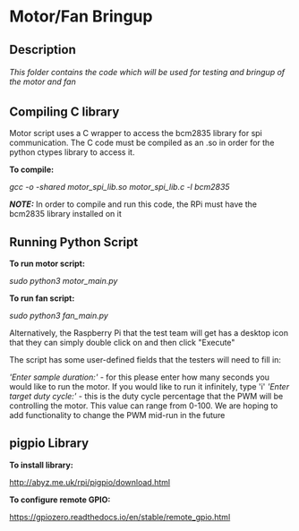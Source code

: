 # Motor/Fan Bringup 

## Description
###### This folder contains the code which will be used for testing and bringup of the motor and fan

## Compiling C library
Motor script uses a C wrapper to access the bcm2835 library for spi communication. The C code must be compiled as an .so in order for the python ctypes library to access it.

**To compile:**

*gcc -o -shared motor_spi_lib.so motor_spi_lib.c -l bcm2835*

***NOTE:*** In order to compile and run this code, the RPi must have the bcm2835 library installed on it

## Running Python Script
**To run motor script:**

*sudo python3 motor_main.py*

**To run fan script:**

*sudo python3 fan_main.py*

Alternatively, the Raspberry Pi that the test team will get has a desktop icon that they can simply double click on and then click "Execute"

The script has some user-defined fields that the testers will need to fill in:

*'Enter sample duration:'* - for this please enter how many seconds you would like to run the motor. If you would like to run it infinitely, type 'i'
*'Enter target duty cycle:'* - this is the duty cycle percentage that the PWM will be controlling the motor. This value can range from 0-100. We are hoping to add functionality to change the PWM mid-run in the future

## pigpio Library
**To install library:**

http://abyz.me.uk/rpi/pigpio/download.html

**To configure remote GPIO:**

https://gpiozero.readthedocs.io/en/stable/remote_gpio.html


